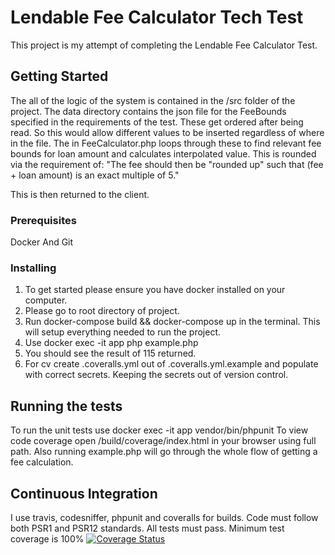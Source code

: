 # Lendable Fee Calculator Tech Test

This project is my attempt of completing the Lendable Fee Calculator Test.

## Getting Started

The all of the logic of the system is contained in the /src folder of the project.
The data directory contains the json file for the FeeBounds specified in the requirements of the test.
These get ordered after being read. So this would allow different values to be inserted regardless of where in the file.
The in FeeCalculator.php loops through these to find relevant fee bounds for loan amount and calculates interpolated value.
This is rounded via the requirement of: "The fee should then be "rounded up" such that (fee + loan amount) is an exact multiple of 5."

This is then returned to the client.

### Prerequisites

Docker And Git

### Installing

1. To get started please ensure you have docker installed on your computer.
2. Please go to root directory of project.
3. Run docker-compose build && docker-compose up in the terminal. This will setup everything needed to run the project.
4. Use docker exec -it app php example.php
5. You should see the result of 115 returned.
6. For cv create .coveralls.yml out of .coveralls.yml.example and populate with correct secrets. Keeping the secrets out of version control.

## Running the tests

To run the unit tests use docker exec -it app vendor/bin/phpunit
To view code coverage open  /build/coverage/index.html in your browser using full path.
Also running example.php will go through the whole flow of getting a fee calculation.

## Continuous Integration
I use travis, codesniffer, phpunit and coveralls for builds.
Code must follow both PSR1 and PSR12 standards.
All tests must pass.
Minimum test coverage is 100% [![Coverage Status](https://coveralls.io/repos/github/rywilson1092/Lendable-Tech-Test/badge.svg?branch=master)](https://coveralls.io/github/rywilson1092/Lendable-Tech-Test?branch=master)

